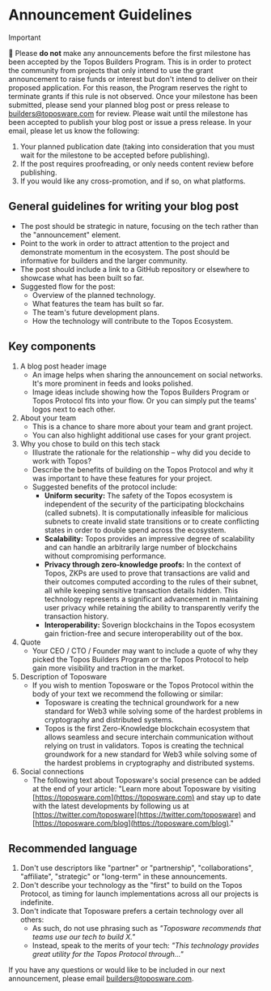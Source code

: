 # Announcement Guidelines

> [!IMPORTANT]
> 📢 Please **do not** make any announcements before the first milestone has been accepted by the Topos Builders Program. This is in order to protect the community from projects that only intend to use the grant announcement to raise funds or interest but don't intend to deliver on their proposed application. For this reason, the Program reserves the right to terminate grants if this rule is not observed.
>Once your milestone has been submitted, please send your planned blog post or press release to [builders@toposware.com](mailto:builders@toposware.com) for review. Please wait until the milestone has been accepted to publish your blog post or issue a press release.
>In your email, please let us know the following:
>1. Your planned publication date (taking into consideration that you must wait for the milestone to be accepted before publishing).
>2. If the post requires proofreading, or only needs content review before publishing.
>3. If you would like any cross-promotion, and if so, on what platforms.

## General guidelines for writing your blog post

* The post should be strategic in nature, focusing on the tech rather than the "announcement" element.
* Point to the work in order to attract attention to the project and demonstrate momentum in the ecosystem. The post should be informative for builders and the larger community.
* The post should include a link to a GitHub repository or elsewhere to showcase what has been built so far.
* Suggested flow for the post:
	* Overview of the planned technology.
	* What features the team has built so far.
	* The team's future development plans.
	* How the technology will contribute to the Topos Ecosystem.

## Key components

1. A blog post header image
	* An image helps when sharing the announcement on social networks. It's more prominent in feeds and looks polished.
	* Image ideas include showing how the Topos Builders Program or Topos Protocol fits into your flow. Or you can simply put the teams' logos next to each other.
2. About your team
	* This is a chance to share more about your team and grant project.
	* You can also highlight additional use cases for your grant project.
3. Why you chose to build on this tech stack
	* Illustrate the rationale for the relationship – why did you decide to work with Topos?
	* Describe the benefits of building on the Topos Protocol and why it was important to have these features for your project.
	* Suggested benefits of the protocol include:
		* **Uniform security:** The safety of the Topos ecosystem is independent of the security of the participating blockchains (called subnets). It is computationally infeasible for malicious subnets to create invalid state transitions or to create conflicting states in order to double spend across the ecosystem.
		* **Scalability:** Topos provides an impressive degree of scalability and can handle an arbitrarily large number of blockchains without compromising performance.
		* **Privacy through zero-knowledge proofs:** In the context of Topos, ZKPs are used to prove that transactions are valid and their outcomes computed according to the rules of their subnet, all while keeping sensitive transaction details hidden. This technology represents a significant advancement in maintaining user privacy while retaining the ability to transparently verify the transaction history.
		* **Interoperability:** Soverign blockchains in the Topos ecosystem gain friction-free and secure interoperability out of the box.
4. Quote
	* Your CEO / CTO / Founder may want to include a quote of why they picked the Topos Builders Program or the Topos Protocol to help gain more visibility and traction in the market.
5. Description of Toposware
	* If you wish to mention Toposware or the Topos Protocol within the body of your text we recommend the following or similar:
		* Toposware is creating the technical groundwork for a new standard for Web3 while solving some of the hardest problems in cryptography and distributed systems.
		* Topos is the first Zero-Knowledge blockchain ecosystem that allows seamless and secure interchain communication without relying on trust in validators. Topos is creating the technical groundwork for a new standard for Web3 while solving some of the hardest problems in cryptography and distributed systems.
6. Social connections
	* The following text about Toposware's social presence can be added at the end of your article: "Learn more about Toposware by visiting [https://toposware.com](https://toposware.com) and stay up to date with the latest developments by following us at [https://twitter.com/toposware](https://twitter.com/toposware) and [https://toposware.com/blog](https://toposware.com/blog)."

## Recommended language

1. Don't use descriptors like "partner" or "partnership", "collaborations", "affiliate", "strategic" or "long-term" in these announcements.
2. Don't describe your technology as the "first" to build on the Topos Protocol, as timing for launch implementations across all our projects is indefinite.
3. Don't indicate that Toposware prefers a certain technology over all others:
	* As such, do not use phrasing such as *"Toposware recommends that teams use our tech to build X."*
	* Instead, speak to the merits of your tech: *"This technology provides great utility for the Topos Protocol through..."*

If you have any questions or would like to be included in our next announcement, please email [builders@toposware.com](mailto:builders@toposware.com).
